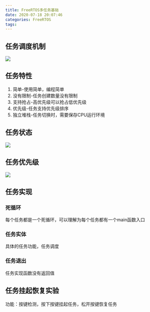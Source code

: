 ```yaml
---
title: FreeRTOS多任务基础
date: 2020-07-18 20:07:46
categories: FreeRTOS
tags:
---
```


## 任务调度机制

<img src="http://m.qpic.cn/psc?/V11NehB63qJi50/xZikVHqhLrt9jsfqm9tF*Ugvmb7pnE4H33M6c631poa0pBgFVpqEvDJxFznq39nh3SXW4gVHJ9J23j8gogzVqg!!/b&bo=wQQrAwAAAAARB90!&rf=viewer_4">

## 任务特性

1. 简单-使用简单，编程简单
2. 没有限制-任务创建数量没有限制
3. 支持抢占-高优先级可以抢占低优先级
4. 优先级-任务支持优先级排序
5. 独立堆栈-任务切换时，需要保存CPU运行环境

## 任务状态

<img src = "http://m.qpic.cn/psc?/V11NehB63qJi50/xZikVHqhLrt9jsfqm9tF*bpFp8uiuO6QrBdAjQPGLkbvVDQh41q6b9hiATFB2*oThivXZpN3bCj9qArfZDFVog!!/b&bo=XAMxAwAAAAARB10!&rf=viewer_4">

## 任务优先级

<img src = "http://m.qpic.cn/psc?/V11NehB63qJi50/xZikVHqhLrt9jsfqm9tF*XDOOqSg.UA8y5RdeNIu6p8.dmN.sxXMGjtYgp9PkJAMRD3jv54cW2maDWE1v4q6XQ!!/b&bo=CgPoAgAAAAARB9M!&rf=viewer_4">

## 任务实现

### 死循环

每个任务都是一个死循环，可以理解为每个任务都有一个main函数入口

### 任务实体

具体的任务功能，任务调度

### 任务退出

任务实现函数没有返回值


## 任务挂起恢复实验

功能：按键检测，按下按键挂起任务，松开按键恢复任务

